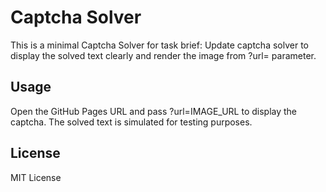 # Captcha Solver
This is a minimal Captcha Solver for task brief: Update captcha solver to display the solved text clearly and render the image from ?url= parameter.

## Usage
Open the GitHub Pages URL and pass ?url=IMAGE_URL to display the captcha.
The solved text is simulated for testing purposes.

## License
MIT License
